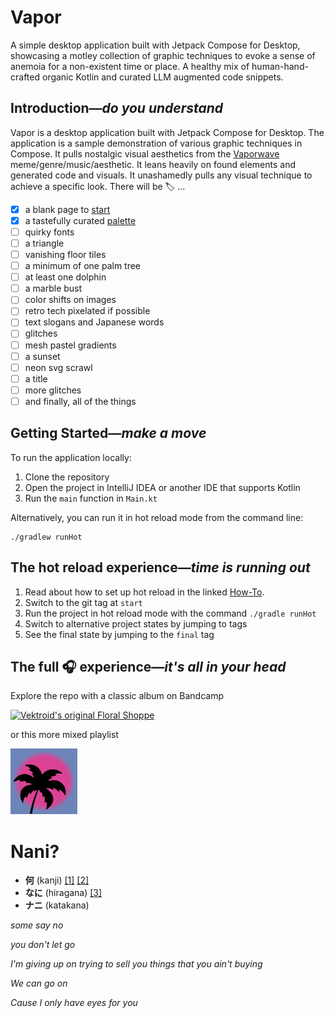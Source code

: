 # Vapor

A simple desktop application built with Jetpack Compose for Desktop, showcasing a motley collection of graphic techniques to evoke a sense of anemoia for a non-existent time or place. A healthy mix of human-hand-crafted organic Kotlin and curated LLM augmented code snippets.

## Introduction—*do you understand* 

Vapor is a desktop application built with Jetpack Compose for Desktop. The application is a sample demonstration of
various graphic techniques in Compose. It pulls nostalgic visual aesthetics from the [Vaporwave](https://en.wikipedia.org/wiki/Vaporwave)
meme/genre/music/aesthetic. It leans heavily on found elements and generated code and visuals. It
unashamedly pulls any visual technique to achieve a specific look. There will be 🏷️ ...
- [x] a blank page to [start](https://github.com/maiatoday/vapor/releases/tag/start)
- [x] a tastefully curated [palette](https://github.com/maiatoday/vapor/releases/tag/palette)
- [ ] quirky fonts
- [ ] a triangle
- [ ] vanishing floor tiles
- [ ] a minimum of one palm tree
- [ ] at least one dolphin
- [ ] a marble bust
- [ ] color shifts on images
- [ ] retro tech pixelated if possible
- [ ] text slogans and Japanese words
- [ ] glitches
- [ ] mesh pastel gradients
- [ ] a sunset
- [ ] neon svg scrawl
- [ ] a title
- [ ] more glitches
- [ ] and finally, all of the things

## Getting Started—*make a move*

To run the application locally:

1. Clone the repository
2. Open the project in IntelliJ IDEA or another IDE that supports Kotlin
3. Run the `main` function in `Main.kt`

Alternatively, you can run it in hot reload mode from the command line:

```
./gradlew runHot
```

## The hot reload experience—*time is running out*

1. Read about how to set up hot reload in the linked [How-To](howToAddHotReload.md).
2. Switch to the git tag at `start`
3. Run the project in hot reload mode with the command `./gradle runHot`
4. Switch to alternative project states by jumping to tags
5. See the final state by jumping to the `final` tag

## The full 🎧 experience—*it's all in your head*

Explore the repo with a classic album on Bandcamp

[![Vektroid's original Floral Shoppe](https://f4.bcbits.com/img/a4028863981_10.jpg)](https://vektroid.bandcamp.com/album/floral-shoppe)

or this more mixed playlist

[![soundtrack](docs/look/vapor.png)](https://open.spotify.com/playlist/37i9dQZF1DWU4EQPjP9ZpS?si=bc5c54b8da854f7f)

# Nani?
- **何** (kanji) [[1]](https://www.reddit.com/r/translator/comments/z66rzc/english_japanese_i_need_conformation_on_how_to/) [[2]](https://www.thoughtco.com/nani-in-japanese-2028328)
- **なに** (hiragana) [[3]](https://www.reddit.com/r/translator/comments/z66rzc/english_japanese_i_need_conformation_on_how_to/)
- **ナニ** (katakana)

*some say no*

*you don't let go*

*I'm giving up on trying to sell you things that you ain't buying*

*We can go on*

*Cause I only have eyes for you*